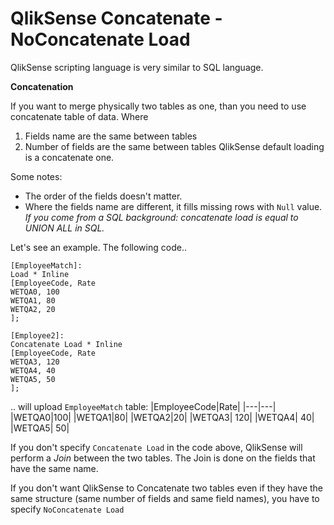 # QlikSense Concatenate - NoConcatenate Load

QlikSense scripting language is very similar to SQL language.

**Concatenation**

If you want to merge physically two tables as one, than you need to use
concatenate table of data.
Where
1. Fields name are the same between tables
2. Number of fields are the same between tables
QlikSense default loading is a concatenate one.

Some notes:
- The order of the fields doesn't matter.
- Where the fields name are different, it fills missing rows with `Null` value.
*If you come from a SQL background: concatenate load is equal to UNION ALL in SQL.*

Let's see an example.
The following code..
```
[EmployeeMatch]:
Load * Inline 
[EmployeeCode, Rate
WETQA0, 100
WETQA1, 80
WETQA2, 20
];

[Employee2]:
Concatenate Load * Inline 
[EmployeeCode, Rate
WETQA3, 120
WETQA4, 40
WETQA5, 50
];
```
.. will upload `EmployeeMatch` table:
|EmployeeCode|Rate|
|---|---|
|WETQA0|100|
|WETQA1|80|
|WETQA2|20|
|WETQA3| 120|
|WETQA4| 40|
|WETQA5| 50|


If you don't specify `Concatenate Load` in the code above, QlikSense will perform
a *Join* between the two tables. The Join is done on the fields that have the same
name.


If you don't want QlikSense to Concatenate two tables even if they have the same structure
(same number of fields and same field names), you have to specify `NoConcatenate Load`

